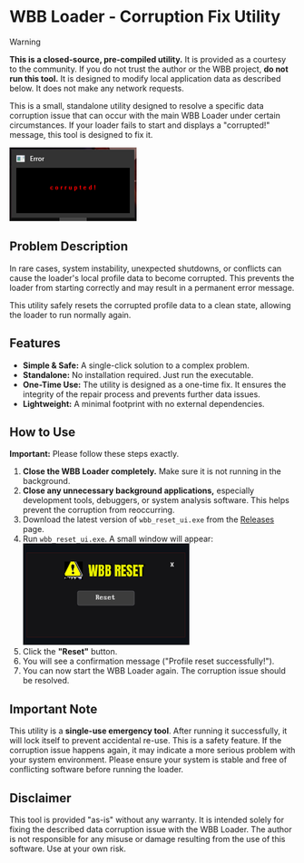 # WBB Loader - Corruption Fix Utility

> [!WARNING]
> **This is a closed-source, pre-compiled utility.** It is provided as a courtesy to the community. If you do not trust the author or the WBB project, **do not run this tool.** It is designed to modify local application data as described below. It does not make any network requests.

This is a small, standalone utility designed to resolve a specific data corruption issue that can occur with the main WBB Loader under certain circumstances. If your loader fails to start and displays a "corrupted!" message, this tool is designed to fix it.

![Screenshot of the WBB Loader 'corrupted!' error](https://github.com/hutaoshusband/wbb_reset_ui/blob/main/corrupted.png?raw=true )

## Problem Description

In rare cases, system instability, unexpected shutdowns, or conflicts can cause the loader's local profile data to become corrupted. This prevents the loader from starting correctly and may result in a permanent error message.

This utility safely resets the corrupted profile data to a clean state, allowing the loader to run normally again.

## Features

*   **Simple & Safe:** A single-click solution to a complex problem.
*   **Standalone:** No installation required. Just run the executable.
*   **One-Time Use:** The utility is designed as a one-time fix. It ensures the integrity of the repair process and prevents further data issues.
*   **Lightweight:** A minimal footprint with no external dependencies.

## How to Use

**Important:** Please follow these steps exactly.

1.  **Close the WBB Loader completely.** Make sure it is not running in the background.
2.  **Close any unnecessary background applications,** especially development tools, debuggers, or system analysis software. This helps prevent the corruption from reoccurring.
3.  Download the latest version of `wbb_reset_ui.exe` from the [Releases](https://github.com/hutaoshusband/wbb_reset_ui/releases ) page.
4.  Run `wbb_reset_ui.exe`. A small window will appear:
    ![Screenshot of the Reset Tool UI](https://github.com/hutaoshusband/wbb_reset_ui/blob/main/screenshot-reset-tool.png?raw=true )
5.  Click the **"Reset"** button.
6.  You will see a confirmation message ("Profile reset successfully!").
7.  You can now start the WBB Loader again. The corruption issue should be resolved.

## Important Note

This utility is a **single-use emergency tool**. After running it successfully, it will lock itself to prevent accidental re-use. This is a safety feature. If the corruption issue happens again, it may indicate a more serious problem with your system environment. Please ensure your system is stable and free of conflicting software before running the loader.

## Disclaimer

This tool is provided "as-is" without any warranty. It is intended solely for fixing the described data corruption issue with the WBB Loader. The author is not responsible for any misuse or damage resulting from the use of this software. Use at your own risk.
